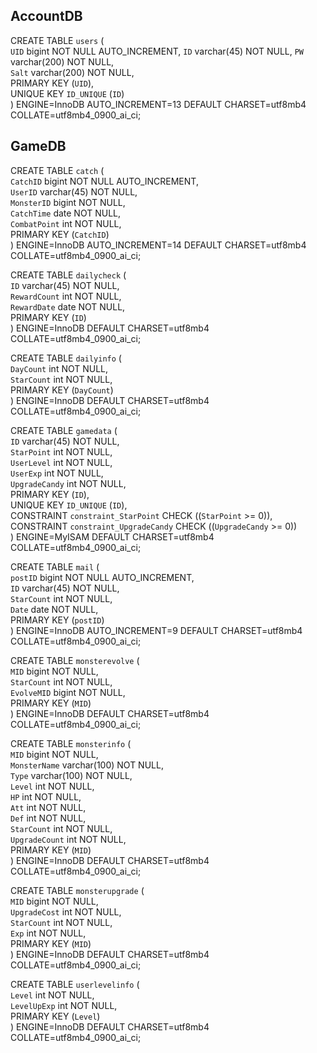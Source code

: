 ## AccountDB  
CREATE TABLE `users` (  
  `UID` bigint NOT NULL AUTO_INCREMENT, 
  `ID` varchar(45) NOT NULL, 
  `PW` varchar(200) NOT NULL,  
  `Salt` varchar(200) NOT NULL,  
  PRIMARY KEY (`UID`),  
  UNIQUE KEY `ID_UNIQUE` (`ID`)  
) ENGINE=InnoDB AUTO_INCREMENT=13 DEFAULT CHARSET=utf8mb4 COLLATE=utf8mb4_0900_ai_ci;  

## GameDB
CREATE TABLE `catch` (   
  `CatchID` bigint NOT NULL AUTO_INCREMENT,  
  `UserID` varchar(45) NOT NULL,  
  `MonsterID` bigint NOT NULL,  
  `CatchTime` date NOT NULL,  
  `CombatPoint` int NOT NULL,  
  PRIMARY KEY (`CatchID`)  
) ENGINE=InnoDB AUTO_INCREMENT=14 DEFAULT CHARSET=utf8mb4 COLLATE=utf8mb4_0900_ai_ci;  

CREATE TABLE `dailycheck` (  
  `ID` varchar(45) NOT NULL,  
  `RewardCount` int NOT NULL,  
  `RewardDate` date NOT NULL,  
  PRIMARY KEY (`ID`)  
) ENGINE=InnoDB DEFAULT CHARSET=utf8mb4 COLLATE=utf8mb4_0900_ai_ci;  
  
CREATE TABLE `dailyinfo` (  
  `DayCount` int NOT NULL,  
  `StarCount` int NOT NULL,  
  PRIMARY KEY (`DayCount`)  
) ENGINE=InnoDB DEFAULT CHARSET=utf8mb4 COLLATE=utf8mb4_0900_ai_ci;  

CREATE TABLE `gamedata` (  
  `ID` varchar(45) NOT NULL,  
  `StarPoint` int NOT NULL,  
  `UserLevel` int NOT NULL,  
  `UserExp` int NOT NULL,  
  `UpgradeCandy` int NOT NULL,  
  PRIMARY KEY (`ID`),  
  UNIQUE KEY `ID_UNIQUE` (`ID`),  
  CONSTRAINT `constraint_StarPoint` CHECK ((`StarPoint` >= 0)),  
  CONSTRAINT `constraint_UpgradeCandy` CHECK ((`UpgradeCandy` >= 0))  
) ENGINE=MyISAM DEFAULT CHARSET=utf8mb4 COLLATE=utf8mb4_0900_ai_ci;  

CREATE TABLE `mail` (  
  `postID` bigint NOT NULL AUTO_INCREMENT,  
  `ID` varchar(45) NOT NULL,  
  `StarCount` int NOT NULL,  
  `Date` date NOT NULL,  
  PRIMARY KEY (`postID`)  
) ENGINE=InnoDB AUTO_INCREMENT=9 DEFAULT CHARSET=utf8mb4 COLLATE=utf8mb4_0900_ai_ci;  

CREATE TABLE `monsterevolve` (  
  `MID` bigint NOT NULL,  
  `StarCount` int NOT NULL,  
  `EvolveMID` bigint NOT NULL,  
  PRIMARY KEY (`MID`)  
) ENGINE=InnoDB DEFAULT CHARSET=utf8mb4 COLLATE=utf8mb4_0900_ai_ci;  

CREATE TABLE `monsterinfo` (  
  `MID` bigint NOT NULL,  
  `MonsterName` varchar(100) NOT NULL,  
  `Type` varchar(100) NOT NULL,  
  `Level` int NOT NULL,  
  `HP` int NOT NULL,  
  `Att` int NOT NULL,  
  `Def` int NOT NULL,  
  `StarCount` int NOT NULL,  
  `UpgradeCount` int NOT NULL,  
  PRIMARY KEY (`MID`)  
) ENGINE=InnoDB DEFAULT CHARSET=utf8mb4 COLLATE=utf8mb4_0900_ai_ci;  

CREATE TABLE `monsterupgrade` (  
  `MID` bigint NOT NULL,  
  `UpgradeCost` int NOT NULL,  
  `StarCount` int NOT NULL,  
  `Exp` int NOT NULL,  
  PRIMARY KEY (`MID`)  
) ENGINE=InnoDB DEFAULT CHARSET=utf8mb4 COLLATE=utf8mb4_0900_ai_ci;  

CREATE TABLE `userlevelinfo` (  
  `Level` int NOT NULL,  
  `LevelUpExp` int NOT NULL,  
  PRIMARY KEY (`Level`)   
) ENGINE=InnoDB DEFAULT CHARSET=utf8mb4 COLLATE=utf8mb4_0900_ai_ci;  